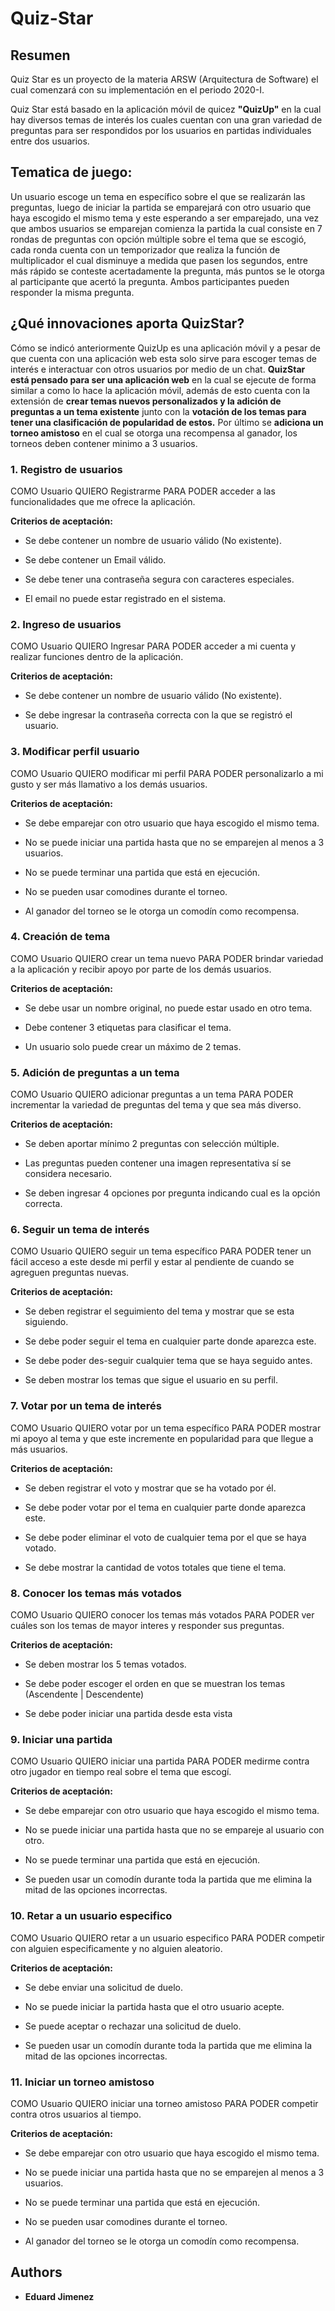# Quiz-Star

## Resumen

Quiz Star es un proyecto de la materia ARSW (Arquitectura de Software) el cual comenzará con su implementación en el periodo 2020-I.

Quiz Star está basado en la aplicación móvil de quicez **"QuizUp"** en la cual hay diversos temas de interés los cuales cuentan con una gran variedad de preguntas para ser respondidos por los usuarios en partidas individuales entre dos usuarios.

## Tematica de juego:

Un usuario escoge un tema en específico sobre el que se realizarán las preguntas, luego de iniciar la partida se emparejará con otro usuario que haya escogido el mismo tema y este esperando a ser emparejado, una vez que ambos usuarios se emparejan comienza la partida la cual consiste en 7 rondas de preguntas con opción múltiple sobre el tema que se escogió, cada ronda cuenta con un temporizador que realiza la función de multiplicador el cual disminuye a medida que pasen los segundos, entre más rápido se conteste acertadamente la pregunta, más puntos se le otorga al participante que acertó la pregunta. Ambos participantes pueden responder la misma pregunta.

## **¿Qué innovaciones aporta QuizStar?**

Cómo se indicó anteriormente QuizUp es una aplicación móvil y a pesar de que cuenta con una aplicación web esta solo sirve para escoger temas de interés e interactuar con otros usuarios por medio de un chat. **QuizStar está pensado para ser una aplicación web** en la cual se ejecute de forma similar a como lo hace la aplicación móvil, además de esto cuenta con la extensión de **crear temas nuevos personalizados y la adición de preguntas a un tema existente** junto con la **votación de los temas para tener una clasificación de popularidad de estos.** Por último se **adiciona un torneo amistoso** en el cual se otorga una recompensa al ganador, los torneos deben contener minimo a 3 usuarios.

### 1. Registro de usuarios

COMO Usuario QUIERO Registrarme PARA PODER acceder a las funcionalidades que me ofrece la aplicación.

**Criterios de aceptación:**

-  Se debe contener un nombre de usuario válido (No existente).

-  Se debe contener un Email válido.

-  Se debe tener una contraseña segura con caracteres especiales.

-  El email no puede estar registrado en el sistema.

### 2. Ingreso de usuarios

COMO Usuario QUIERO Ingresar PARA PODER acceder a mi cuenta y realizar funciones dentro de la aplicación.

**Criterios de aceptación:**

-  Se debe contener un nombre de usuario válido (No existente).

-  Se debe ingresar la contraseña correcta con la que se registró el usuario.

### 3. Modificar perfil usuario

COMO Usuario QUIERO modificar mi perfil PARA PODER personalizarlo a mi gusto y ser más llamativo a los demás usuarios.

**Criterios de aceptación:**

-  Se debe emparejar con otro usuario que haya escogido el mismo tema.

- No se puede iniciar una partida hasta que no se emparejen al menos a 3 usuarios.

- No se puede terminar una partida que está en ejecución.

- No se pueden usar comodines durante el torneo. 

- Al ganador del torneo se le otorga un comodín como recompensa.

### 4. Creación de tema

COMO Usuario QUIERO crear un tema nuevo PARA PODER brindar variedad a la aplicación y recibir apoyo por parte de los demás usuarios.

**Criterios de aceptación:**

-  Se debe usar un nombre original, no puede estar usado en otro tema.

-  Debe contener 3 etiquetas para clasificar el tema.

-  Un usuario solo puede crear un máximo de 2 temas.

### 5. Adición de preguntas a un tema

COMO Usuario QUIERO adicionar preguntas a un tema PARA PODER incrementar la variedad de preguntas del tema y que sea más diverso.

**Criterios de aceptación:**

-  Se deben aportar mínimo 2 preguntas con selección múltiple.

- Las preguntas pueden contener una imagen representativa sí se considera necesario.

- Se deben ingresar 4 opciones por pregunta indicando cual es la opción correcta.

### 6. Seguir un tema de interés

COMO Usuario QUIERO seguir un tema específico PARA PODER tener un fácil acceso a este desde mi perfil y estar al pendiente de cuando se agreguen preguntas nuevas.

**Criterios de aceptación:**

-  Se deben registrar el seguimiento del tema y mostrar que se esta siguiendo.

- Se debe poder seguir el tema en cualquier parte donde aparezca este.

- Se debe poder des-seguir cualquier tema que se haya seguido antes.

- Se deben mostrar los temas que sigue el usuario en su perfil.


### 7. Votar por un tema de interés

COMO Usuario QUIERO votar por un tema específico PARA PODER mostrar mi apoyo al tema y que este incremente en popularidad para que llegue a más usuarios.

**Criterios de aceptación:**

-  Se deben registrar el voto y mostrar que se ha votado por él.

- Se debe poder votar por el tema en cualquier parte donde aparezca este.

- Se debe poder eliminar el voto de cualquier tema por el que se haya votado.

- Se debe mostrar la cantidad de votos totales que tiene el tema.

### 8. Conocer los temas más votados

COMO Usuario QUIERO conocer los temas más votados PARA PODER ver cuáles son los temas de mayor interes y responder sus preguntas.

**Criterios de aceptación:**

-  Se deben mostrar los 5 temas votados.

- Se debe poder escoger el orden en que se muestran los temas (Ascendente | Descendente)

- Se debe poder iniciar una partida desde esta vista

### 9. Iniciar una partida

COMO Usuario QUIERO iniciar una partida PARA PODER medirme contra otro jugador en tiempo real sobre el tema que escogí.

**Criterios de aceptación:**

-  Se debe emparejar con otro usuario que haya escogido el mismo tema.

- No se puede iniciar una partida hasta que no se empareje al usuario con otro.

- No se puede terminar una partida que está en ejecución.

- Se pueden usar un comodín durante toda la partida que me elimina la mitad de las opciones incorrectas.

### 10. Retar a un usuario especifico

COMO Usuario QUIERO retar a un usuario especifico PARA PODER competir con alguien especificamente y no alguien aleatorio.

**Criterios de aceptación:**

-  Se debe enviar una solicitud de duelo.

- No se puede iniciar la partida hasta que el otro usuario acepte.

- Se puede aceptar o rechazar una solicitud de duelo.

- Se pueden usar un comodín durante toda la partida que me elimina la mitad de las opciones incorrectas.


### 11. Iniciar un torneo amistoso

COMO Usuario QUIERO iniciar una torneo amistoso PARA PODER competir contra otros usuarios al tiempo.

**Criterios de aceptación:**

-  Se debe emparejar con otro usuario que haya escogido el mismo tema.

- No se puede iniciar una partida hasta que no se emparejen al menos a 3 usuarios.

- No se puede terminar una partida que está en ejecución.

- No se pueden usar comodines durante el torneo. 

- Al ganador del torneo se le otorga un comodín como recompensa.


## Authors

* **Eduard Jimenez**